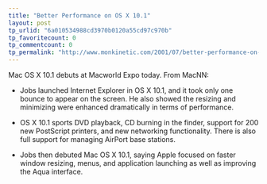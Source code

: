 ```yaml
---
title: "Better Performance on OS X 10.1"
layout: post
tp_urlid: "6a010534988cd3970b0120a55cd97c970b"
tp_favoritecount: 0
tp_commentcount: 0
tp_permalink: "http://www.monkinetic.com/2001/07/better-performance-on-os-x-101.html"
---
```

Mac OS X 10.1 debuts at Macworld Expo today. From MacNN:<p>
* Jobs launched Internet Explorer in OS X 10.1, and it took only one bounce to appear on the screen. He also showed the resizing and minimizing were enhanced dramatically in terms of performance.<p>

* OS X 10.1 sports DVD playback, CD burning in the finder, support for 200 new PostScript printers, and new networking functionality. There is also full support for managing AirPort base stations.<p>

* Jobs then debuted Mac OS X 10.1, saying Apple focused on faster window resizing, menus, and application launching as well as improving the Aqua interface.<p></p></p></p></p>
